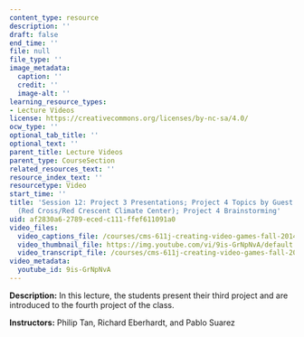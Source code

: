 ```yaml
---
content_type: resource
description: ''
draft: false
end_time: ''
file: null
file_type: ''
image_metadata:
  caption: ''
  credit: ''
  image-alt: ''
learning_resource_types:
- Lecture Videos
license: https://creativecommons.org/licenses/by-nc-sa/4.0/
ocw_type: ''
optional_tab_title: ''
optional_text: ''
parent_title: Lecture Videos
parent_type: CourseSection
related_resources_text: ''
resource_index_text: ''
resourcetype: Video
start_time: ''
title: 'Session 12: Project 3 Presentations; Project 4 Topics by Guest Pablo Suarez
  (Red Cross/Red Crescent Climate Center); Project 4 Brainstorming'
uid: af2830a6-2789-eced-c111-ffef611091a0
video_files:
  video_captions_file: /courses/cms-611j-creating-video-games-fall-2014/4a9c3eab4a4f557d97ba4c33e1e400c7_9is-GrNpNvA.vtt
  video_thumbnail_file: https://img.youtube.com/vi/9is-GrNpNvA/default.jpg
  video_transcript_file: /courses/cms-611j-creating-video-games-fall-2014/1aaacb0ae86c375a45c00d44ff238859_9is-GrNpNvA.pdf
video_metadata:
  youtube_id: 9is-GrNpNvA
---
```


**Description:** In this lecture, the students present their third project and are introduced to the fourth project of the class.

**Instructors:** Philip Tan, Richard Eberhardt, and Pablo Suarez



